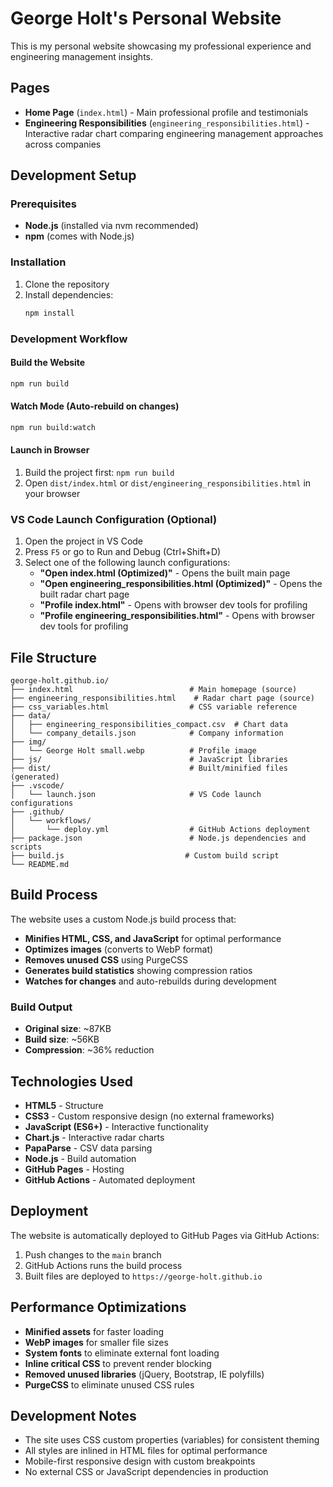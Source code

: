 # George Holt's Personal Website

This is my personal website showcasing my professional experience and engineering management insights.

## Pages

- **Home Page** (`index.html`) - Main professional profile and testimonials
- **Engineering Responsibilities** (`engineering_responsibilities.html`) - Interactive radar chart comparing engineering management approaches across companies

## Development Setup

### Prerequisites

- **Node.js** (installed via nvm recommended)
- **npm** (comes with Node.js)

### Installation

1. Clone the repository
2. Install dependencies:
   ```bash
   npm install
   ```

### Development Workflow

#### Build the Website

```bash
npm run build
```

#### Watch Mode (Auto-rebuild on changes)

```bash
npm run build:watch
```

#### Launch in Browser

1. Build the project first: `npm run build`
2. Open `dist/index.html` or `dist/engineering_responsibilities.html` in your browser

### VS Code Launch Configuration (Optional)

1. Open the project in VS Code
2. Press `F5` or go to Run and Debug (Ctrl+Shift+D)
3. Select one of the following launch configurations:
   - **"Open index.html (Optimized)"** - Opens the built main page
   - **"Open engineering_responsibilities.html (Optimized)"** - Opens the built radar chart page
   - **"Profile index.html"** - Opens with browser dev tools for profiling
   - **"Profile engineering_responsibilities.html"** - Opens with browser dev tools for profiling

## File Structure

```
george-holt.github.io/
├── index.html                          # Main homepage (source)
├── engineering_responsibilities.html    # Radar chart page (source)
├── css_variables.html                  # CSS variable reference
├── data/
│   ├── engineering_responsibilities_compact.csv  # Chart data
│   └── company_details.json            # Company information
├── img/
│   └── George Holt small.webp          # Profile image
├── js/                                 # JavaScript libraries
├── dist/                               # Built/minified files (generated)
├── .vscode/
│   └── launch.json                     # VS Code launch configurations
├── .github/
│   └── workflows/
│       └── deploy.yml                  # GitHub Actions deployment
├── package.json                        # Node.js dependencies and scripts
├── build.js                           # Custom build script
└── README.md
```

## Build Process

The website uses a custom Node.js build process that:

- **Minifies HTML, CSS, and JavaScript** for optimal performance
- **Optimizes images** (converts to WebP format)
- **Removes unused CSS** using PurgeCSS
- **Generates build statistics** showing compression ratios
- **Watches for changes** and auto-rebuilds during development

### Build Output

- **Original size**: ~87KB
- **Build size**: ~56KB
- **Compression**: ~36% reduction

## Technologies Used

- **HTML5** - Structure
- **CSS3** - Custom responsive design (no external frameworks)
- **JavaScript (ES6+)** - Interactive functionality
- **Chart.js** - Interactive radar charts
- **PapaParse** - CSV data parsing
- **Node.js** - Build automation
- **GitHub Pages** - Hosting
- **GitHub Actions** - Automated deployment

## Deployment

The website is automatically deployed to GitHub Pages via GitHub Actions:

1. Push changes to the `main` branch
2. GitHub Actions runs the build process
3. Built files are deployed to `https://george-holt.github.io`

## Performance Optimizations

- **Minified assets** for faster loading
- **WebP images** for smaller file sizes
- **System fonts** to eliminate external font loading
- **Inline critical CSS** to prevent render blocking
- **Removed unused libraries** (jQuery, Bootstrap, IE polyfills)
- **PurgeCSS** to eliminate unused CSS rules

## Development Notes

- The site uses CSS custom properties (variables) for consistent theming
- All styles are inlined in HTML files for optimal performance
- Mobile-first responsive design with custom breakpoints
- No external CSS or JavaScript dependencies in production
